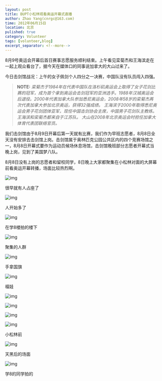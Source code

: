 ```yaml
---
layout: post
title: BUPT小松林观看奥运开幕式直播
author: Zhao Yang(cnrgc@163.com)
time: 2012年06月15日
location: 北京
pulished: true
category: Volunteer
tags: [volunteer,blog]
excerpt_separator: <!--more-->
---
```


8月9号奥运会开幕后首日赛事志愿服务顺利结束。上午看见栾菊杰和王海滨走在一起上观众看台了，据今天在媒体口的同事说加拿大的大山过来了。

今日击剑馆战况：上午的女子佩剑个人四分之一决赛，中国队没有队员闯入四强。

> **NOTE:** *栾菊杰于1984年在代表中国队在洛杉矶奥运会上取得了女子花剑比赛的冠军，成为首个拿到奥运会击剑冠军的亚洲选手。1988年汉城奥运会后退役。2000年代表加拿大队参加悉尼奥运会，2008年58岁的栾菊杰再次代表加拿大参加北京奥运，获得32强成绩。*
> *王海滨于2000年取得悉尼奥运会男子花剑团体亚军，现任中国击剑协会主席，中国男子花剑队主教练。王海滨和栾菊杰都来自于江苏队。*
> *大山在2008年北京奥运会时担任加拿大体育代表团联络官员。*

我们击剑馆由于8月9日开幕后第一天就有比赛，我们作为早班志愿者，8月8日全天没有安排去击剑馆上岗。击剑馆属于奥林匹克公园公共区内的四个竞赛场馆之一，8月8日开幕式要作为运动员候场休息场馆，击剑馆晚班部分志愿者开幕式当晚上岗，见到了美国梦八队。

8月8日没有上岗的志愿者和留校同学，8日晚上大家都聚集在小松林对面的大屏幕前看奥运开幕转播，场面比较热烈啊。

![img](/assets/blog_image/2008/20080809001-bupt-xiaosonglin.jpg)

很早就有人占座了

![img](/assets/blog_image/2008/20080809002-bupt-xiaosonglin.jpg)

人开始多了

![img](/assets/blog_image/2008/20080809003-bupt-xiaosonglin.jpg)

在学8楼拍的楼下

![img](/assets/blog_image/2008/20080809004-bupt-xiaosonglin.jpg)

聚集的人群

![img](/assets/blog_image/2008/20080809005-bupt-xiaosonglin.jpg)

手拿国旗

![img](/assets/blog_image/2008/20080809006-bupt-xiaosonglin.jpg)

福娃

![img](/assets/blog_image/2008/20080809007-bupt-xiaosonglin.jpg)

![img](/assets/blog_image/2008/20080809008-bupt-xiaosonglin.jpg)

![img](/assets/blog_image/2008/20080809009-bupt-xiaosonglin.jpg)

![img](/assets/blog_image/2008/20080809010-bupt-xiaosonglin.jpg)

小松林前

![img](/assets/blog_image/2008/20080809011-bupt-xiaosonglin.jpg)

天黑后的场面

![img](/assets/blog_image/2008/20080809012-bupt-xiaosonglin.jpg)

学8的同学拍的
